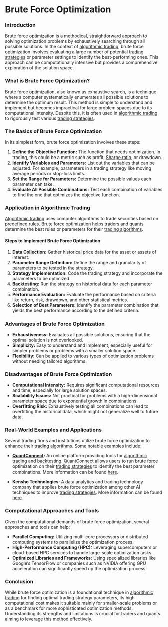 # Brute Force Optimization

### Introduction

Brute force optimization is a methodical, straightforward approach to solving optimization problems by exhaustively searching through all possible solutions. In the context of [algorithmic trading](../a/algorithmic_trading.md), brute force optimization involves evaluating a large number of potential [trading strategies](../t/trading_strategies.md) or parameter settings to identify the best-performing ones. This approach can be computationally intensive but provides a comprehensive exploration of the solution space.

### What is Brute Force Optimization?

Brute force optimization, also known as exhaustive search, is a technique where a computer systematically enumerates all possible solutions to determine the optimum result. This method is simple to understand and implement but becomes impractical for large problem spaces due to its computational intensity. Despite this, it is often used in [algorithmic trading](../a/algorithmic_trading.md) to rigorously test various [trading strategies](../t/trading_strategies.md).

### The Basics of Brute Force Optimization

In its simplest form, brute force optimization involves these steps:
1. **Define the Objective Function:** The function that needs optimization. In trading, this could be a metric such as profit, [Sharpe ratio](../s/sharpe_ratio.md), or drawdown.
2. **Identify Variables and Parameters:** List out the variables that can be adjusted. For example, parameters in a trading strategy like moving average periods or stop-loss limits.
3. **Set the Range for Parameters:** Determine the possible values each parameter can take.
4. **Evaluate All Possible Combinations:** Test each combination of variables to find the one that optimizes the objective function.

### Application in Algorithmic Trading

[Algorithmic trading](../a/algorithmic_trading.md) uses computer algorithms to trade securities based on predefined rules. Brute force optimization helps traders and quants determine the best rules or parameters for their [trading algorithms](../t/trading_algorithms.md). 

#### Steps to Implement Brute Force Optimization

1. **Data Collection:** Gather historical price data for the asset or assets of interest.
2. **Parameter Range Definition:** Define the range and granularity of parameters to be tested in the strategy.
3. **Strategy Implementation:** Code the trading strategy and incorporate the parameters to be optimized.
4. **[Backtesting](../b/backtesting.md):** Run the strategy on historical data for each parameter combination.
5. **Performance Evaluation:** Evaluate the performance based on criteria like return, risk, drawdown, and other statistical metrics.
6. **Selection of Best Parameters:** Identify the parameter combination that yields the best performance according to the defined criteria.

### Advantages of Brute Force Optimization

- **Exhaustiveness:** Evaluates all possible solutions, ensuring that the optimal solution is not overlooked.
- **Simplicity:** Easy to understand and implement, especially useful for simpler problems or problems with a smaller solution space.
- **Flexibility:** Can be applied to various types of optimization problems without needing tailored algorithms.

### Disadvantages of Brute Force Optimization

- **Computational Intensity:** Requires significant computational resources and time, especially for large solution spaces.
- **Scalability Issues:** Not practical for problems with a high-dimensional parameter space due to exponential growth in combinations.
- **Overfitting Risk:** Exhaustively testing all combinations can lead to overfitting the historical data, which might not generalize well to future data.

### Real-World Examples and Applications

Several trading firms and institutions utilize brute force optimization to enhance their [trading algorithms](../t/trading_algorithms.md). Some notable examples include:

- **[QuantConnect](../q/quantconnect.md):** An online platform providing tools for [algorithmic trading](../a/algorithmic_trading.md) and [backtesting](../b/backtesting.md). [QuantConnect](../q/quantconnect.md) allows users to run brute force optimization on their [trading strategies](../t/trading_strategies.md) to identify the best parameter combinations. More information can be found [here](https://www.quantconnect.com).

- **Kensho Technologies:** A data analytics and trading technology company that applies brute force optimization among other AI techniques to improve [trading strategies](../t/trading_strategies.md). More information can be found [here](https://www.kensho.com).

### Computational Approaches and Tools

Given the computational demands of brute force optimization, several approaches and tools can help:

- **Parallel Computing:** Utilizing multi-core processors or distributed computing systems to parallelize the optimization process.
- **High-Performance Computing (HPC):** Leveraging supercomputers or cloud-based HPC services to handle large-scale optimization tasks.
- **Optimized Libraries and Frameworks:** Using specialized libraries like Google’s TensorFlow or companies such as NVIDIA offering GPU acceleration can significantly speed up the optimization process.

### Conclusion

While brute force optimization is a foundational technique in [algorithmic trading](../a/algorithmic_trading.md) for finding optimal trading strategy parameters, its high computational cost makes it suitable mainly for smaller-scale problems or as a benchmark for more sophisticated optimization methods. Understanding its strengths and limitations is crucial for traders and quants aiming to leverage this method effectively.